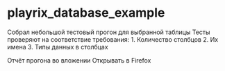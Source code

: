 # playrix_database_example

Собрал небольшой тестовый прогон для выбранной таблицы
Тесты проверяют на соответствие требования: 
    1. Количество столбцов
    2. Их имена
    3. Типы данных в столбцах

Отчёт прогона во вложении
Открывать в Firefox